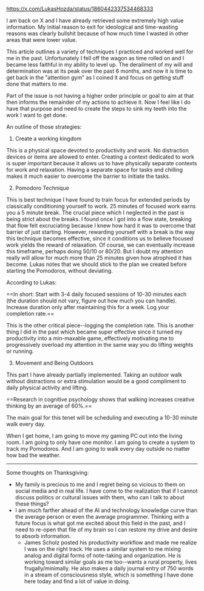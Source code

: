 https://x.com/LukasHozda/status/1860442337534468333

I am back on X and I have already retrieved some extremely high value information. My initial reason to exit for ideological and time-wasting reasons was clearly bullshit because of how much time I wasted in other areas that were lower value.

This article outlines a variety of techniques I practiced and worked well for me in the past. Unfortunately I fell off the wagon as time rolled on and I became less faithful in my ability to level up. The derailment of my will and determination was at its peak over the past 6 months, and now it is time to get back in the "attention gym" as I coined it and focus on getting stuff done that matters to me.

Part of the issue is not having a higher order principle or goal to aim at that then informs the remainder of my actions to achieve it. Now I feel like I do have that purpose and need to create the steps to sink my teeth into the work I want to get done. 

An outline of those strategies:

1. Create a working kingdom

This is a physical space devoted to productivity and work. No distraction devices or items are allowed to enter. Creating a context dedicated to work is super important because it allows us to have physically separate contexts for work and relaxation. Having a separate space for tasks and chilling makes it much easier to overcome the barrier to initiate the tasks. 

2. Pomodoro Technique

This is best technique I have found to train focus for extended periods by classically conditioning yourself to work. 25 minutes of focused work earns you a 5 minute break. The crucial piece which I neglected in the past is being strict about the breaks. I found once I got into a flow state, breaking that flow felt excruciating because I knew how hard it was to overcome that barrier of just starting. However, rewarding yourself with a break is the way this technique becomes effective, since it conditions us to believe focused work yields the reward of relaxation. Of course, we can eventually increase this timeframe, perhaps doing 50/10 or 80/20. But I doubt my attention really will allow for much more than 25 minutes given how atrophied it has become. Lukas notes that we should stick to the plan we created before starting the Pomodoros, without deviating. 

According to Lukas:

==In short: Start with 3-4 daily focused sessions of 10-30 minutes each (the duration should not vary, figure out how much you can handle). Increase duration only after maintaining this for a week. Log your completion rate.==

This is the other critical piece--logging the completion rate. This is another thing I did in the past which became super effective since it turned my productivity into a min-maxable game, effectively motivating me to progressively overload my attention in the same way you do lifting weights or running. 

3. Movement and Being Outdoors

This part I have already partially implemented. Taking an outdoor walk without distractions or extra stimulation would be a good compliment to daily physical activity and lifting. 

==Research in cognitive psychology shows that walking increases creative thinking by an average of 60%.==


The main goal for this tenet will be scheduling and executing a 10-30 minute walk every day.


When I get home, I am going to move my gaming PC out into the living room. I am going to only have one monitor. I am going to create a system to track my Pomodoros. And I am going to walk every day outside no matter how bad the weather. 


---

Some thoughts on Thanksgiving:

- My family is precious to me and I regret being so vicious to them on social media and in real life. I have come to the realization that if I cannot discuss politics or cultural issues with them, who can I talk to about these things?
- I am much farther ahead of the AI and technology knowledge curve than the average person or even the average programmer. Thinking with a future focus is what got me excited about this field in the past, and I need to re-open that file of my brain so I can restore my drive and desire to absorb information. 
	- James Scholz posted his productivity workflow and made me realize I was on the right track. He uses a similar system to me mixing analog and digital forms of note-taking and organization. He is working toward similar goals as me too--wants a rural property, lives frugally/minimally. He also makes a daily journal entry of 750 words in a stream of consciousness style, which is something I have done here today and find a lot of value in doing. 


